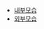 - [내부모습](https://labs.google/fx/ko/tools/whisk/share/4jm4rghcc0000)
- [외부모습](https://labs.google/fx/ko/tools/whisk/share/6unc17huog000)
